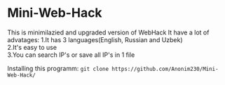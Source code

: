 <h1>Mini-Web-Hack</h1>
<p>This is minimilazied and upgraded version of WebHack
It have a lot of advatages:
1.It has 3 languages(English, Russian and Uzbek)<br/>
2.It's easy to use<br/>
3.You can search IP's or save all IP's in 1 file<br/></p>
Installing this programm:
<code>git clone https://github.com/Anonim230/Mini-Web-Hack/</code>

